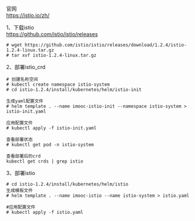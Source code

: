 官网  
https://istio.io/zh/  

1、下载istio  
https://github.com/istio/istio/releases  
```
# wget https://github.com/istio/istio/releases/download/1.2.4/istio-1.2.4-linux.tar.gz
# tar xvf istio-1.2.4-linux.tar.gz
```  

2、部署istio_crd  
```
# 创建名称空间
# kubectl create namespace istio-system
# cd istio-1.2.4/install/kubernetes/helm/istio-init

生成yaml配置文件
# helm template . --name imooc-istio-init --namespace istio-system > istio-init.yaml

应用配置文件
# kubectl apply -f istio-init.yaml

查看部署状态
# kubectl get pod -n istio-system

查看部署后的crd
kubectl get crds | grep istio
```  

3、部署istio  
```
# cd istio-1.2.4/install/kubernetes/helm/istio
生成模板文件
# helm template . --name imooc-istio --name istio-system > istio.yaml

#应用配置文件
# kubectl apply -f istio.yaml
```  
